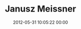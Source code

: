 ---
title: "Janusz Meissner"
date: 2012-05-31 10:05:22 00:00
permalink: /januszmeissner
twitter: "januszmeissner"
likes: [718]
id: 804
gravatar: "http://www.gravatar.com/avatar/091a881f6de40994c144626111cfbce0"
---